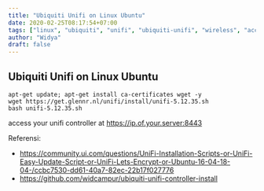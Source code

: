 ```yaml
---
title: "Ubiquiti Unifi on Linux Ubuntu"
date: 2020-02-25T08:17:54+07:00
tags: ["linux", "ubiquiti", "unifi", "ubiquiti-unifi", "wireless", "access-point"]
author: "Widya"
draft: false
---
```


## Ubiquiti Unifi on Linux Ubuntu

```
apt-get update; apt-get install ca-certificates wget -y
wget https://get.glennr.nl/unifi/install/unifi-5.12.35.sh
bash unifi-5.12.35.sh
```

access your unifi controller at https://ip.of.your.server:8443


Referensi:

* https://community.ui.com/questions/UniFi-Installation-Scripts-or-UniFi-Easy-Update-Script-or-UniFi-Lets-Encrypt-or-Ubuntu-16-04-18-04-/ccbc7530-dd61-40a7-82ec-22b17f027776
* https://github.com/widcampur/ubiquiti-unifi-controller-install
